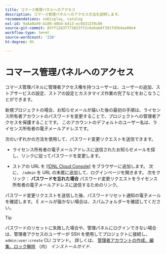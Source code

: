 ```yaml
---
title: コマース管理パネルへのアクセス
description: コマース管理パネルへのアクセス方法を説明します。
recommendations: noDisplay, catalog
exl-id: 9a8a0a49-b108-48bd-b413-ec9431370c06
source-git-commit: 85ff1283f773823ff2c6e6ab8f391fd5b4aa00e4
workflow-type: tm+mt
source-wordcount: '228'
ht-degree: 0%

---
```


# コマース管理パネルへのアクセス

コマース管理パネルに管理者アクセス権を持つユーザーは、ユーザーの追加、ストアサービスの設定、ストアの設定とカスタマイズ作業の完了などをおこなうことができます。

新規プロジェクトの場合、お知らせメールが届いた後の最初の手順は、ライセンス所有者アカウントのパスワードを変更することで、プロジェクトへの管理者アクセスを保護することです。 このアカウントのデフォルトのユーザー名は、ライセンス所有者の電子メールアドレスです。

次のいずれかの方法を使用して、パスワード変更リクエストを送信できます。

- ライセンス所有者の電子メールアドレスに送信されたお知らせメールを探し、リンクに従ってパスワードを変更します。

- ストアの URL を [[!DNL Cloud Console]](../cloud-guide/project/overview.md) をブラウザーに追加します。 次に、 `/admin` を URL の末尾に追加して、ログインページを開きます。 次をクリック： **パスワードを忘れた場合** パスワード変更リクエストをライセンス所有者の電子メールアドレスに送信するためのリンク。

パスワード変更リクエストを送信した後、パスワードリセット通知の電子メールを確認します。 E メールが届かない場合は、スパムフォルダーを確認してください。

>[!TIP]
>
>パスワードのリセットに失敗した場合や、管理パネルにログインできない場合は、管理者アクセスのユーザーが SSH を使用してプロジェクトに接続し、 `admin:user:create` CLI コマンド。 詳しくは、 [管理者アカウントの作成、編集、ロック解除](https://experienceleague.adobe.com/docs/commerce-operations/installation-guide/tutorials/admin.html) （内） _インストールガイド_.
